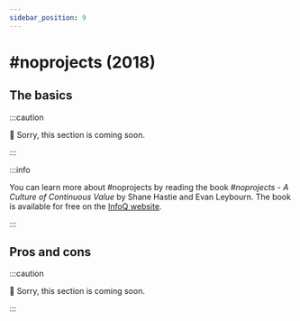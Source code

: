 ```yaml
---
sidebar_position: 9
---
```


# #noprojects (2018)

## The basics

:::caution

🚧 Sorry, this section is coming soon.

:::

:::info

You can learn more about #noprojects by reading the book *#noprojects - A Culture of Continuous Value* by Shane Hastie and Evan Leybourn. The book is available for free on the [InfoQ website](https://www.infoq.com/minibooks/noprojects-value-culture/).

:::

## Pros and cons

:::caution

🚧 Sorry, this section is coming soon.

:::
